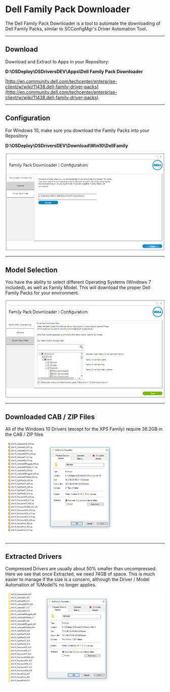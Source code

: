 # Dell Family Pack Downloader

The Dell Family Pack Downloader is a tool to automate the downloading of Dell Family Packs, similar to SCConfigMgr's Driver Automation Tool.

---

## Download

Download and Extract to Apps in your Repository:

**D:\OSDeploy\OSDriversDEV\Apps\Dell Family Pack Downloader**

[http://en.community.dell.com/techcenter/enterprise-client/w/wiki/11438.dell-family-driver-packs](http://en.community.dell.com/techcenter/enterprise-client/w/wiki/11438.dell-family-driver-packs)

---

## Configuration

For Windows 10, make sure you download the Family Packs into your Repository

**D:\OSDeploy\OSDriversDEV\Download\Win10\DellFamily**

![](/assets/2017-10-30_14-35-05.png)

---

## Model Selection

You have the ability to select different Operating Systems \(Windows 7 included\), as well as Family Model.  This will download the proper Dell Family Packs for your environment.

![](/assets/2017-10-27_15-06-01.png)

---

## Downloaded CAB / ZIP Files

All of the Windows 10 Drivers \(except for the XPS Family\) require 36.2GB in the CAB / ZIP files

![](/assets/2017-10-30_14-38-09.png)

---

## Extracted Drivers

Compressed Drivers are usually about 50% smaller than uncompressed.  Here we see that once Extracted, we need 74GB of space.  This is much easier to manage if the size is a concern, although the Driver / Model Automation of %Model% no longer applies.

![](/assets/2017-10-30_14-39-24.png)

